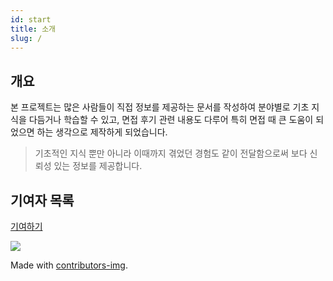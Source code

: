 ```yaml
---
id: start
title: 소개
slug: /
---
```


## 개요

본 프로젝트는 많은 사람들이 직접 정보를 제공하는 문서를 작성하여 분야별로 기초 지식을 다듬거나 학습할 수 있고, 면접 후기 관련 내용도 다루어 특히 면접 때 큰 도움이 되었으면 하는 생각으로 제작하게 되었습니다.

> 기초적인 지식 뿐만 아니라 이때까지 겪었던 경험도 같이 전달함으로써 보다 신뢰성 있는 정보를 제공합니다.

## 기여자 목록

[기여하기](https://sh031224.github.io/ask-for-information/blog)

<a href="https://github.com/Sh031224/ask-for-information/graphs/contributors">
  <img src="https://contrib.rocks/image?repo=Sh031224/ask-for-information" />
</a>

Made with [contributors-img](https://contrib.rocks).
